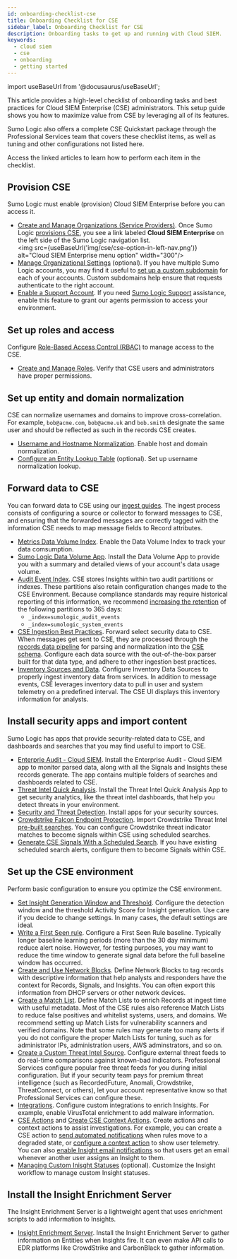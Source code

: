 ```yaml
---
id: onboarding-checklist-cse
title: Onboarding Checklist for CSE
sidebar_label: Onboarding Checklist for CSE
description: Onboarding tasks to get up and running with Cloud SIEM.
keywords:
  - cloud siem
  - cse
  - onboarding
  - getting started
---
```


import useBaseUrl from '@docusaurus/useBaseUrl';

This article provides a high-level checklist of onboarding tasks and best practices for Cloud SIEM Enterprise (CSE) administrators. This setup guide shows you how to maximize value from CSE by leveraging all of its features. 

Sumo Logic also offers a complete CSE Quickstart package through the Professional Services team that covers these checklist items, as well as tuning and other configurations not listed here.

Access the linked articles to learn how to perform each item in the checklist.


## Provision CSE

Sumo Logic must enable (provision) Cloud SIEM Enterprise before you can access it.

* [Create and Manage Organizations (Service Providers)](/docs/manage/manage-subscription/create-manage-orgs-service-providers/). Once Sumo Logic [provisions CSE](/docs/manage/manage-subscription/create-manage-orgs-service-providers#about-cse-provisioning), you see a link labeled **Cloud SIEM Enterprise** on the left side of the Sumo Logic navigation list. <br/><img src={useBaseUrl('img/cse/cse-option-in-left-nav.png')} alt="Cloud SIEM Enterprise menu option" width="300"/>
* [Manage Organizational Settings](/docs/manage/manage-subscription/manage-org-settings) (optional). If you have multiple Sumo Logic accounts, you may find it useful to [set up a custom subdomain](/docs/manage/manage-subscription/manage-org-settings#set-up-a-customsubdomain) for each of your accounts. Custom subdomains help ensure that requests authenticate to the right account. 
* [Enable a Support Account](/docs/manage/security/enable-support-account/). If you need [Sumo Logic Support](https://support.sumologic.com) assistance, enable this feature to grant our agents permission to access your environment.


## Set up roles and access

Configure [Role-Based Access Control (RBAC)](/docs/manage/users-roles/roles/role-based-access-control/) to manage access to the CSE. 

* [Create and Manage Roles](/docs/manage/users-roles/roles/create-manage-roles/). Verify that CSE users and administrators have proper permissions.


## Set up entity and domain normalization

CSE can normalize usernames and domains to improve cross-correlation. For example, `bob@acme.com`, `bob@acme.uk` and `bob.smith` designate the same user and should be reflected as such in the records CSE creates.

* [Username and Hostname Normalization](/docs/cse/schema/username-and-hostname-normalization/). Enable host and domain normalization.
* [Configure an Entity Lookup Table](/docs/cse/records-signals-entities-insights/configure-entity-lookup-table/) (optional). Set up username normalization lookup. 


## Forward data to CSE

You can forward data to CSE using our [ingest guides](/docs/cse/ingestion/). The ingest process consists of configuring a source or collector to forward messages to CSE, and ensuring that the forwarded messages are correctly tagged with the information CSE needs to map message fields to Record attributes. 
* [Metrics Data Volume Index](/docs/manage/ingestion-volume/data-volume-index/metrics-data-volume-index/). Enable the Data Volume Index to track your data comsumption.
* [Sumo Logic Data Volume App](/docs/integrations/sumo-apps/data-volume). Install the Data Volume App to provide you with a summary and detailed views of your account's data usage volume. 
* [Audit Event Index](/docs/manage/security/audit-event-index/). CSE stores Insights within two audit partitions or indexes. These partitions also retain configuration changes made to the CSE Environment. Because compliance standards may require historical reporting of this information, we recommend [increasing the retention](/docs/manage/security/audit-event-index#search-the-audit-event-index) of the following partitions to 365 days:
  * `_index=sumologic_audit_events`
  * `_index=sumologic_system_events`
* [CSE Ingestion Best Practices](/docs/cse/ingestion/cse-ingestion-best-practices/). Forward select security data to CSE. When messages get sent to CSE, they are processed through the [records data pipeline](/docs/cse/schema/record-processing-pipeline/) for parsing and normalization into the [CSE schema](/docs/cse/schema/schema-attributes/). Configure each data source with the out-of-the-box parser built for that data type, and adhere to other ingestion best practices. 
* [Inventory Sources and Data](/docs/cse/administration/inventory-sources-and-data/). Configure Inventory Data Sources to properly ingest inventory data from services. In addition to message events, CSE leverages inventory data to pull in user and system telemetry on a predefined interval. The CSE UI displays this inventory information for analysts.

## Install security apps and import content

Sumo Logic has apps that provide security-related data to CSE, and dashboards and searches that you may find useful to import to CSE. 

* [Enterprie Audit - Cloud SIEM](/docs/integrations/sumo-apps/cse/). Install the Enterprise Audit - Cloud SIEM app to monitor parsed data, along with all the Signals and Insights these records generate. The app contains multiple folders of searches and dashboards related to CSE.
* [Threat Intel Quick Analysis](/docs/integrations/security-threat-detection/threat-intel-quick-analysis/). Install the Threat Intel Quick Analysis App to get security analytics, like the threat intel dashboards, that help you detect threats in your environment. 
* [Security and Threat Detection](/docs/integrations/security-threat-detection/). Install apps for your security sources.
* [Crowdstrike Falcon Endpoint Protection](/docs/integrations/security-threat-detection/crowdstrike-falcon-endpoint-protection). Import Crowdstrike Threat Intel [pre-built searches](/docs/integrations/security-threat-detection/crowdstrike-falcon-endpoint-protection#parsersfers-folder). You can configure Crowdstrike threat indicator matches to become signals within CSE using scheduled searches. 
* [Generate CSE Signals With a Scheduled Search](/docs/alerts/scheduled-searches/generate-cse-signals/). If you have existing scheduled search alerts, configure them to become Signals within CSE.


## Set up the CSE environment

Perform basic configuration to ensure you optimize the CSE environment.

* [Set Insight Generation Window and Threshold](/docs/cse/records-signals-entities-insights/set-insight-generation-window-threshold/). Configure the detection window and the threshold Activity Score for Insight generation. Use care if you decide to change settings. In many cases, the default settings are ideal.
* [Write a First Seen rule](/docs/cse/rules/write-first-seen-rule/). Configure a First Seen Rule baseline. Typically longer baseline learning periods (more than the 30 day minimum) reduce alert noise. However, for testing purposes, you may want to reduce the time window to generate signal data before the full baseline window has occurred. 
* [Create and Use Network Blocks](/docs/cse/administration/create-use-network-blocks/). Define Network Blocks to tag records with descriptive information that help analysts and responders have the context for Records, Signals, and Insights. You can often export this information from DHCP servers or other network devices. 
* [Create a Match List](/docs/cse/match-lists-suppressed-lists/create-match-list/). Define Match Lists to enrich Records at ingest time with useful metadata. Most of the CSE rules also reference Match Lists to reduce false positives and whitelist systems, users, and domains. We recommend setting up Match Lists for vulnerability scanners and verified domains. Note that some rules may generate too many alerts if you do not configure the proper Match Lists for tuning, such as for administrator IPs, administration users, AWS adminstrators, and so on. 
* [Create a Custom Threat Intel Source](/docs/cse/administration/create-custom-threat-intel-source/). Configure external threat feeds to do real-time comparisons against known-bad indicators. Professional Services configure popular free threat feeds for you during initial configuration. But if your security team pays for premium threat intelligence (such as RecordedFuture, Anomali, Crowdstrike, ThreatConnect, or others), let your account representative know so that Professional Services can configure these.
* [Integrations](/docs/cse/integrations/). Configure custom integrations to enrich Insights. For example, enable VirusTotal enrichment to add malware information.
* [CSE Actions](/docs/cse/administration/create-cse-actions) and [Create CSE Context Actions](/docs/cse/administration/create-cse-context-actions/). Create actions and context actions to assist investigations. For example, you can create a CSE action to [send automated notifications](/docs/cse/administration/create-cse-actions#rule-actions) when rules move to a degraded state, or [configure a context action](/docs/cse/administration/create-cse-context-actions#configure-a-context-action) to show user telemetry. You can also [enable Insight email notifications](/docs/cse/administration/create-cse-actions#email) so that users get an email whenever another user assigns an Insight to them.
* [Managing Custom Inisght Statuses](/docs/cse/administration/manage-custom-insight-statuses/) (optional). Customize the Insight workflow to manage custom Insight statuses.


## Install the Insight Enrichment Server

The Insight Enrichment Server is a lightweight agent that uses enrichment scripts to add information to Insights. 

* [Insight Enrichment Server](/docs/cse/integrations/insight-enrichment-server/). Install the Insight Enrichment Server to gather information on Entities when Insights fire. It can even make API calls to EDR platforms like CrowdStrike and CarbonBlack to gather information. 
